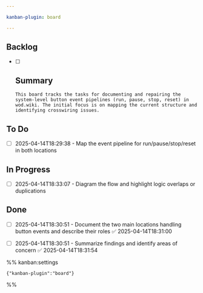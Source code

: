 ```yaml
---

kanban-plugin: board

---
```


## Backlog

- [ ] ## Summary
	  This board tracks the tasks for documenting and repairing the system-level button event pipelines (run, pause, stop, reset) in wod.wiki. The initial focus is on mapping the current structure and identifying crosswiring issues.


## To Do

- [ ] 2025-04-14T18:29:38 - Map the event pipeline for run/pause/stop/reset in both locations


## In Progress

- [ ] 2025-04-14T18:33:07 - Diagram the flow and highlight logic overlaps or duplications


## Done

- [ ] 2025-04-14T18:30:51 - Document the two main locations handling button events and describe their roles ✅ 2025-04-14T18:31:00
- [ ] 2025-04-14T18:30:51 - Summarize findings and identify areas of concern ✅ 2025-04-14T18:31:54





%% kanban:settings
```
{"kanban-plugin":"board"}
```
%%